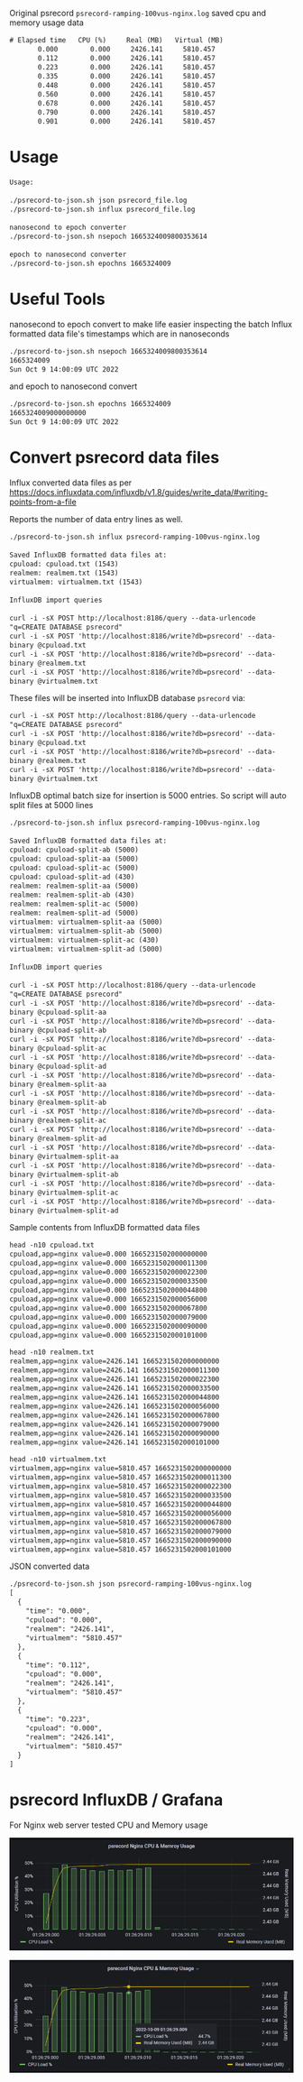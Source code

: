 Original psrecord `psrecord-ramping-100vus-nginx.log` saved cpu and memory usage data

```
# Elapsed time   CPU (%)     Real (MB)   Virtual (MB)
       0.000        0.000     2426.141     5810.457
       0.112        0.000     2426.141     5810.457
       0.223        0.000     2426.141     5810.457
       0.335        0.000     2426.141     5810.457
       0.448        0.000     2426.141     5810.457
       0.560        0.000     2426.141     5810.457
       0.678        0.000     2426.141     5810.457
       0.790        0.000     2426.141     5810.457
       0.901        0.000     2426.141     5810.457
```

# Usage

```
Usage:

./psrecord-to-json.sh json psrecord_file.log
./psrecord-to-json.sh influx psrecord_file.log

nanosecond to epoch converter
./psrecord-to-json.sh nsepoch 1665324009800353614

epoch to nanosecond converter
./psrecord-to-json.sh epochns 1665324009
```

# Useful Tools

nanosecond to epoch convert to make life easier inspecting the batch Influx formatted data file's timestamps which are in nanoseconds

```
./psrecord-to-json.sh nsepoch 1665324009800353614
1665324009
Sun Oct 9 14:00:09 UTC 2022
```

and epoch to nanosecond convert

```
./psrecord-to-json.sh epochns 1665324009
1665324009000000000
Sun Oct 9 14:00:09 UTC 2022
```

# Convert psrecord data files

Influx converted data files as per https://docs.influxdata.com/influxdb/v1.8/guides/write_data/#writing-points-from-a-file

Reports the number of data entry lines as well.

```
./psrecord-to-json.sh influx psrecord-ramping-100vus-nginx.log

Saved InfluxDB formatted data files at:
cpuload: cpuload.txt (1543)
realmem: realmem.txt (1543)
virtualmem: virtualmem.txt (1543)

InfluxDB import queries

curl -i -sX POST http://localhost:8186/query --data-urlencode "q=CREATE DATABASE psrecord"
curl -i -sX POST 'http://localhost:8186/write?db=psrecord' --data-binary @cpuload.txt
curl -i -sX POST 'http://localhost:8186/write?db=psrecord' --data-binary @realmem.txt
curl -i -sX POST 'http://localhost:8186/write?db=psrecord' --data-binary @virtualmem.txt
```

These files will be inserted into InfluxDB database `psrecord` via:

```
curl -i -sX POST http://localhost:8186/query --data-urlencode "q=CREATE DATABASE psrecord"
curl -i -sX POST 'http://localhost:8186/write?db=psrecord' --data-binary @cpuload.txt
curl -i -sX POST 'http://localhost:8186/write?db=psrecord' --data-binary @realmem.txt
curl -i -sX POST 'http://localhost:8186/write?db=psrecord' --data-binary @virtualmem.txt
```

InfluxDB optimal batch size for insertion is 5000 entries. So script will auto split files at 5000 lines

```
./psrecord-to-json.sh influx psrecord-ramping-100vus-nginx.log

Saved InfluxDB formatted data files at:
cpuload: cpuload-split-ab (5000)
cpuload: cpuload-split-aa (5000)
cpuload: cpuload-split-ac (5000)
cpuload: cpuload-split-ad (430)
realmem: realmem-split-aa (5000)
realmem: realmem-split-ab (430)
realmem: realmem-split-ac (5000)
realmem: realmem-split-ad (5000)
virtualmem: virtualmem-split-aa (5000)
virtualmem: virtualmem-split-ab (5000)
virtualmem: virtualmem-split-ac (430)
virtualmem: virtualmem-split-ad (5000)

InfluxDB import queries

curl -i -sX POST http://localhost:8186/query --data-urlencode "q=CREATE DATABASE psrecord"
curl -i -sX POST 'http://localhost:8186/write?db=psrecord' --data-binary @cpuload-split-aa
curl -i -sX POST 'http://localhost:8186/write?db=psrecord' --data-binary @cpuload-split-ab
curl -i -sX POST 'http://localhost:8186/write?db=psrecord' --data-binary @cpuload-split-ac
curl -i -sX POST 'http://localhost:8186/write?db=psrecord' --data-binary @cpuload-split-ad
curl -i -sX POST 'http://localhost:8186/write?db=psrecord' --data-binary @realmem-split-aa
curl -i -sX POST 'http://localhost:8186/write?db=psrecord' --data-binary @realmem-split-ab
curl -i -sX POST 'http://localhost:8186/write?db=psrecord' --data-binary @realmem-split-ac
curl -i -sX POST 'http://localhost:8186/write?db=psrecord' --data-binary @realmem-split-ad
curl -i -sX POST 'http://localhost:8186/write?db=psrecord' --data-binary @virtualmem-split-aa
curl -i -sX POST 'http://localhost:8186/write?db=psrecord' --data-binary @virtualmem-split-ab
curl -i -sX POST 'http://localhost:8186/write?db=psrecord' --data-binary @virtualmem-split-ac
curl -i -sX POST 'http://localhost:8186/write?db=psrecord' --data-binary @virtualmem-split-ad
```

Sample contents from InfluxDB formatted data files

```
head -n10 cpuload.txt 
cpuload,app=nginx value=0.000 1665231502000000000
cpuload,app=nginx value=0.000 1665231502000011300
cpuload,app=nginx value=0.000 1665231502000022300
cpuload,app=nginx value=0.000 1665231502000033500
cpuload,app=nginx value=0.000 1665231502000044800
cpuload,app=nginx value=0.000 1665231502000056000
cpuload,app=nginx value=0.000 1665231502000067800
cpuload,app=nginx value=0.000 1665231502000079000
cpuload,app=nginx value=0.000 1665231502000090000
cpuload,app=nginx value=0.000 1665231502000101000
```
```
head -n10 realmem.txt 
realmem,app=nginx value=2426.141 1665231502000000000
realmem,app=nginx value=2426.141 1665231502000011300
realmem,app=nginx value=2426.141 1665231502000022300
realmem,app=nginx value=2426.141 1665231502000033500
realmem,app=nginx value=2426.141 1665231502000044800
realmem,app=nginx value=2426.141 1665231502000056000
realmem,app=nginx value=2426.141 1665231502000067800
realmem,app=nginx value=2426.141 1665231502000079000
realmem,app=nginx value=2426.141 1665231502000090000
realmem,app=nginx value=2426.141 1665231502000101000
```
```
head -n10 virtualmem.txt 
virtualmem,app=nginx value=5810.457 1665231502000000000
virtualmem,app=nginx value=5810.457 1665231502000011300
virtualmem,app=nginx value=5810.457 1665231502000022300
virtualmem,app=nginx value=5810.457 1665231502000033500
virtualmem,app=nginx value=5810.457 1665231502000044800
virtualmem,app=nginx value=5810.457 1665231502000056000
virtualmem,app=nginx value=5810.457 1665231502000067800
virtualmem,app=nginx value=5810.457 1665231502000079000
virtualmem,app=nginx value=5810.457 1665231502000090000
virtualmem,app=nginx value=5810.457 1665231502000101000
```

JSON converted data

```
./psrecord-to-json.sh json psrecord-ramping-100vus-nginx.log
[
  {
    "time": "0.000",
    "cpuload": "0.000",
    "realmem": "2426.141",
    "virtualmem": "5810.457"
  },
  {
    "time": "0.112",
    "cpuload": "0.000",
    "realmem": "2426.141",
    "virtualmem": "5810.457"
  },
  {
    "time": "0.223",
    "cpuload": "0.000",
    "realmem": "2426.141",
    "virtualmem": "5810.457"
  }
]
```

# psrecord InfluxDB / Grafana

For Nginx web server tested CPU and Memory usage

![psrecord nginx](/screenshots/psrecord/psrecord-influxdb-grafana-nginx-01.png)

![psrecord nginx](/screenshots/psrecord/psrecord-influxdb-grafana-nginx-02.png)

